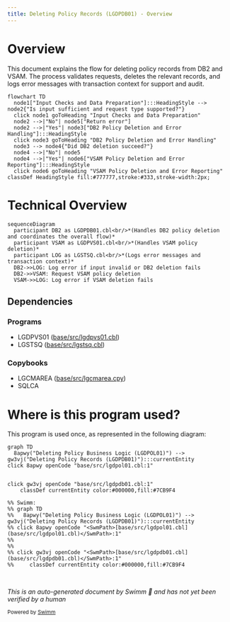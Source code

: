 ```yaml
---
title: Deleting Policy Records (LGDPDB01) - Overview
---
```

# Overview

This document explains the flow for deleting policy records from DB2 and VSAM. The process validates requests, deletes the relevant records, and logs error messages with transaction context for support and audit.

```mermaid
flowchart TD
  node1["Input Checks and Data Preparation"]:::HeadingStyle --> node2{"Is input sufficient and request type supported?"}
  click node1 goToHeading "Input Checks and Data Preparation"
  node2 -->|"No"| node5["Return error"]
  node2 -->|"Yes"| node3["DB2 Policy Deletion and Error Handling"]:::HeadingStyle
  click node3 goToHeading "DB2 Policy Deletion and Error Handling"
  node3 --> node4{"Did DB2 deletion succeed?"}
  node4 -->|"No"| node5
  node4 -->|"Yes"| node6["VSAM Policy Deletion and Error Reporting"]:::HeadingStyle
  click node6 goToHeading "VSAM Policy Deletion and Error Reporting"
classDef HeadingStyle fill:#777777,stroke:#333,stroke-width:2px;
```

# Technical Overview

```mermaid
sequenceDiagram
  participant DB2 as LGDPDB01.cbl<br/>*(Handles DB2 policy deletion and coordinates the overall flow)*
  participant VSAM as LGDPVS01.cbl<br/>*(Handles VSAM policy deletion)*
  participant LOG as LGSTSQ.cbl<br/>*(Logs error messages and transaction context)*
  DB2->>LOG: Log error if input invalid or DB2 deletion fails
  DB2->>VSAM: Request VSAM policy deletion
  VSAM->>LOG: Log error if VSAM deletion fails
```

## Dependencies

### Programs

- LGDPVS01 (<SwmPath>[base/src/lgdpvs01.cbl](base/src/lgdpvs01.cbl)</SwmPath>)
- LGSTSQ (<SwmPath>[base/src/lgstsq.cbl](base/src/lgstsq.cbl)</SwmPath>)

### Copybooks

- LGCMAREA (<SwmPath>[base/src/lgcmarea.cpy](base/src/lgcmarea.cpy)</SwmPath>)
- SQLCA

# Where is this program used?

This program is used once, as represented in the following diagram:

```mermaid
graph TD
  8apwy("Deleting Policy Business Logic (LGDPOL01)") --> gw3vj("Deleting Policy Records (LGDPDB01)"):::currentEntity
click 8apwy openCode "base/src/lgdpol01.cbl:1"
  
  
click gw3vj openCode "base/src/lgdpdb01.cbl:1"
    classDef currentEntity color:#000000,fill:#7CB9F4

%% Swimm:
%% graph TD
%%   8apwy("Deleting Policy Business Logic (LGDPOL01)") --> gw3vj("Deleting Policy Records (LGDPDB01)"):::currentEntity
%% click 8apwy openCode "<SwmPath>[base/src/lgdpol01.cbl](base/src/lgdpol01.cbl)</SwmPath>:1"
%%   
%%   
%% click gw3vj openCode "<SwmPath>[base/src/lgdpdb01.cbl](base/src/lgdpdb01.cbl)</SwmPath>:1"
%%     classDef currentEntity color:#000000,fill:#7CB9F4
```

&nbsp;

*This is an auto-generated document by Swimm 🌊 and has not yet been verified by a human*

<SwmMeta version="3.0.0" repo-id="Z2l0aHViJTNBJTNBU3dpbW1pby1nZW5hcHAtbW90b3IlM0ElM0FHaXJpLVN3aW1t" repo-name="Swimmio-genapp-motor"><sup>Powered by [Swimm](https://app.swimm.io/)</sup></SwmMeta>
